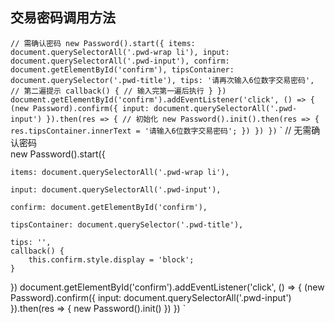 ## 交易密码调用方法

`
// 需确认密码
new Password().start({
    items: document.querySelectorAll('.pwd-wrap li'),
    input: document.querySelectorAll('.pwd-input'),
    confirm: document.getElementById('confirm'),
    tipsContainer: document.querySelector('.pwd-title'),
    tips: '请再次输入6位数字交易密码', // 第二遍提示
    callback() {
        // 输入完第一遍后执行
    }
})
document.getElementById('confirm').addEventListener('click', () => {
    (new Password).confirm({
        input: document.querySelectorAll('.pwd-input')
    }).then(res => {
        // 初始化
        new Password().init().then(res => {
            res.tipsContainer.innerText = '请输入6位数字交易密码';
        })
    })
})
`
`
// 无需确认密码  
new Password().start({    

    items: document.querySelectorAll('.pwd-wrap li'),  

    input: document.querySelectorAll('.pwd-input'),

    confirm: document.getElementById('confirm'),

    tipsContainer: document.querySelector('.pwd-title'),
    
    tips: '',
    callback() {
        this.confirm.style.display = 'block';
    }
})
document.getElementById('confirm').addEventListener('click', () => {
    (new Password).confirm({
        input: document.querySelectorAll('.pwd-input')
    }).then(res => {
        new Password().init()
    })
})
`